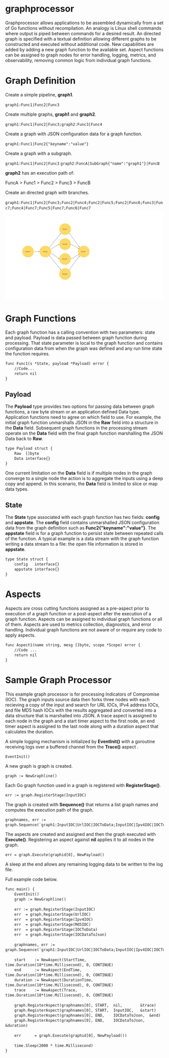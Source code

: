 # graphprocessor
Graphprocessor allows applications to be assembled dynamically from a set of Go functions without recompilation. An analogy is Linux shell commands where output is piped between commands for a desired result. An directed graph is specified with a textual definition allowing different graphs to be constructed and executed without additional code. New capabilities are added by adding a new graph function to the available set. Aspect functions can be assigned to graph nodes for error handling, logging, metrics, and observability, removing common logic from individual graph functions. 

# Graph Definition 
Create a simple pipeline, **graph1**.

`graph1:Func1|Func2|Func3`

Create multiple graphs, **graph1** and **graph2**.

`graph1:Func1|Func2|Func3;graph2:Func3|Func4`

Create a graph with JSON configuration data for a graph function.

`graph1:Func1|Func2{"keyname":"value"}`

Create a graph with a subgraph.

`graph1:Func1|Func2|Func3`
`graph2:FuncA|SubGraph{"name":"graph1"}|FuncB`

**graph2** has an execution path of:

FuncA > Func1 > Func2 > Func3 > FuncB

Create an directed graph with branches.

`graph1:Func1|Func2|Func3;Func2|Func4;Func2|Func5;Func2|Func6;Func3|Func7;Func4|Func7;Func5|Func7;Func6|Func7`
![Example Graph](sample_graph.jpg)

# Graph Functions
Each graph function has a calling convention with two parameters: state and payload.  Payload is data passed between graph function during processing. That state parameter is local to the graph function and contains configuration data from when the graph was defined and any run time state the function requires.
```
func Func1(s *State, payload *Payload) error {
	//Code...
	return nil
}
```
## Payload
The **Payload** type provides two options for passing data between graph functions, a raw byte stream or an application defined Data type.  Application functions need to agree on which field to use. For example, the initial graph function unmarshalls JSON in the **Raw** field into a structure in the **Data** field. Subsequent graph functions in the processing stream operate on the **Data** field with the final graph function marshalling the JSON Data back to **Raw**.
```
type Payload struct {
	Raw  []byte
	Data interface{}
}
```
One current limitation on the **Data** field is if multiple nodes in the graph converge to a single node the action is to aggregate the inputs using a deep copy and append. In this scenario, the **Data** field is limited to slice or map data types.
## State
The **State** type associated with each graph function has two fields: **config** and **appstate**. The **config** field contains unmarshalled JSON configuration data from the graph definition such as **Func2{"keyname":"value"}**. The **appstate** field is for a graph function to persist state between repeated calls of the function. A typical example is a data stream with the graph function writing a data stream to a file: the open file information is stored in **appstate**.
```
type State struct {
	config   interface{}
	appstate interface{}
}
```
# Aspects
Aspects are cross cutting functions assigned as a pre-aspect prior to execution of a graph function or a post-aspect after the execution of a graph function. Aspects can be assigned to individual graph functions or all of them. Aspects are used to metrics collection, diagnostics, and error handling.  Individual graph functions are not aware of or require any code to apply aspects.
```
func Aspect1(name string, mesg []byte, scope *Scope) error {
	//Code ...
	return nil
}
```
# Sample Graph Processor
This example graph processor is for processing Indicators of Compromise (IOC).  The graph inputs source data then forks three nodes with each recieving a copy of the input and search for URL IOCs, IPv4 address IOCs, and file MD5 hash IOCs with the results aggregated and converted into a data structure that is marshalled into JSON.  A trace aspect is assigned to each node in the graph and a start timer aspect to the first node, an end timer aspect is assigned to the last node along with a duration aspect that calculates the duration.

A simple logging mechanism is initialized by **EventInit()** with a goroutine receiving logs over a buffered channel from the **Trace()** aspect .
```
EventInit()
```
A new graph is graph is created.
```
graph := NewGraphline()
```
Each Go graph function used in a graph is registered with **RegisterStage()**.
```
err := graph.RegisterStage(InputIOC)
```
The graph is created with **Sequence()** that returns a list graph names and computes the execution path of the graph.
```
graphnames, err := graph.Sequence(`graph1:InputIOC|UrlIOC|IOCToData;InputIOC|Ipv4IOC|IOCToData;InputIOC|Md5IOC|IOCToData;IOCToData|IOCDataToJson`
```
The aspects are created and assigned and then the graph executed with **Execute()**.  Registering an aspect against **nil** applies it to all nodes in the graph.
```
err = graph.Execute(graphid[0], NewPayload()
```
A sleep at the end allows any remaining logging data to be written to the log file.

Full example code below.

```
func main() {
	EventInit()
	graph := NewGraphline()

	err := graph.RegisterStage(InputIOC)
	err  = graph.RegisterStage(UrlIOC)
	err  = graph.RegisterStage(Ipv4IOC)
	err  = graph.RegisterStage(Md5IOC)
	err  = graph.RegisterStage(IOCToData)
	err  = graph.RegisterStage(IOCDataToJson)

	graphnames, err := graph.Sequence(`graph1:InputIOC|UrlIOC|IOCToData;InputIOC|Ipv4IOC|IOCToData;InputIOC|Md5IOC|IOCToData;IOCToData|IOCDataToJson`)

	start    := NewAspect(StartTime, 	time.Duration(10*time.Millisecond), 0, CONTINUE)
	end      := NewAspect(EndTime, 		time.Duration(10*time.Millisecond), 0, CONTINUE)
	duration := NewAspect(DurationTime,	time.Duration(10*time.Millisecond), 0, CONTINUE)
	trace    := NewAspect(Trace, 		time.Duration(10*time.Millisecond), 0, CONTINUE)

	graph.RegisterAspect(graphnames[0], START,	nil, 		&trace)
	graph.RegisterAspect(graphnames[0], START,	InputIOC, 	&start)
	graph.RegisterAspect(graphnames[0], END, 	IOCDataToJson, 	&end)
	graph.RegisterAspect(graphnames[0], END, 	IOCDataToJson, 	&duration)

	err      = graph.Execute(graphid[0], NewPayload())

	time.Sleep(2000 * time.Millisecond)
}
```
